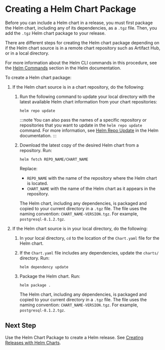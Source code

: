 # Creating a Helm Chart Package

Before you can include a Helm chart in a release, you must first package the Helm chart, including any of its dependencies, as a `.tgz` file. Then, you add the `.tgz` Helm chart package to your release.

There are different steps for creating the Helm chart package depending on if the Helm chart source is in a remote chart repository such as Artifact Hub, or in a local directory.

For more information about the Helm CLI commands in this procedure, see the [Helm Commands](https://helm.sh/docs/helm/helm/) section in the Helm documentation.

To create a Helm chart package:

1. If the Helm chart source is in a chart repository, do the following:

   1. Run the following command to update your local directory with the latest available Helm chart information from your chart repositories:

      ```
      helm repo update
      ```
      :::note
      You can also pass the names of a specific repository or repositories that you want to update in the `helm repo update` command. For more information, see [Helm Repo Update](https://helm.sh/docs/helm/helm_repo_update/) in the Helm documentation.
      :::
      
   1. Download the latest copy of the desired Helm chart from a repository. Run:

      ```
      helm fetch REPO_NAME/CHART_NAME
      ```
      Replace:
      * `REPO_NAME` with the name of the repository where the Helm chart is located.
      * `CHART_NAME` with the name of the Helm chart as it appears in the repository.

      The Helm chart, including any dependencies, is packaged and copied to your current directory in a `.tgz` file. The file uses the naming convention: `CHART_NAME-VERSION.tgz`. For example, `postgresql-8.1.2.tgz`.

1. If the Helm chart source is in your local directory, do the following:

   1. In your local directory, `cd` to the location of the `Chart.yaml` file for the Helm chart.

   1. If the `Chart.yaml` file includes any dependencies, update the `charts/` directory. Run:

      ```
      helm dependency update
      ```
   1. Package the Helm chart. Run:

      ```
      helm package .
      ```

      The Helm chart, including any dependencies, is packaged and copied to your current directory in a `.tgz` file. The file uses the naming convention: `CHART_NAME-VERSION.tgz`. For example, `postgresql-8.1.2.tgz`.

## Next Step

Use the Helm Chart Package to create a Helm release. See [Creating Releases with Helm Charts](helm-release).